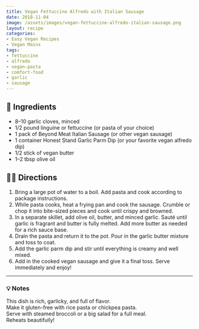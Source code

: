 ```yaml
---
title: Vegan Fettuccine Alfredo with Italian Sausage
date: 2018-11-04
image: /assets/images/vegan-fettuccine-alfredo-italian-sausage.png
layout: recipe
categories:
- Easy Vegan Recipes
- Vegan Mains
tags:
- fettuccine
- alfredo
- vegan-pasta
- comfort-food
- garlic
- sausage
---
```


## 🧾 Ingredients

- 8–10 garlic cloves, minced  
- 1/2 pound linguine or fettuccine (or pasta of your choice)  
- 1 pack of Beyond Meat Italian Sausage (or other vegan sausage)  
- 1 container Honest Stand Garlic Parm Dip (or your favorite vegan alfredo dip)  
- 1/2 stick of vegan butter  
- 1–2 tbsp olive oil  

## 👩‍🍳 Directions

1. Bring a large pot of water to a boil. Add pasta and cook according to package instructions.
2. While pasta cooks, heat a frying pan and cook the sausage. Crumble or chop it into bite-sized pieces and cook until crispy and browned.
3. In a separate skillet, add olive oil, butter, and minced garlic. Sauté until garlic is fragrant and butter is fully melted. Add more butter as needed for a rich sauce base.
4. Drain the pasta and return it to the pot. Pour in the garlic butter mixture and toss to coat.
5. Add the garlic parm dip and stir until everything is creamy and well mixed.
6. Add in the cooked vegan sausage and give it a final toss. Serve immediately and enjoy!


---

### 💡 Notes

This dish is rich, garlicky, and full of flavor.  
Make it gluten-free with rice pasta or chickpea pasta.  
Serve with steamed broccoli or a big salad for a full meal.  
Reheats beautifully!
